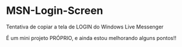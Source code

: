# MSN-Login-Screen
Tentativa de copiar a tela de LOGIN do Windows Live Messenger <br>

É um mini projeto PRÓPRIO, e ainda estou melhorando alguns pontos!!



